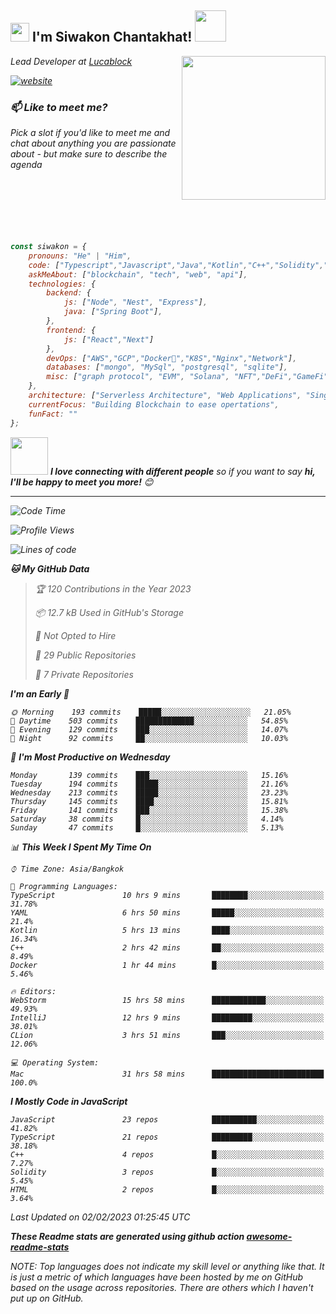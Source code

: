 <h2><img src="https://emojis.slackmojis.com/emojis/images/1531849430/4246/blob-sunglasses.gif?1531849430" width="30"/> I'm Siwakon Chantakhat! <img src="https://media.giphy.com/media/12oufCB0MyZ1Go/giphy.gif" width="50"></h2>
<img align='right' src="https://media.giphy.com/media/M9gbBd9nbDrOTu1Mqx/giphy.gif" width="230">
<p><em>Lead Developer at <a href="https://www.lucablock.io/">Lucablock

[![website](https://img.shields.io/badge/Website-46a2f1.svg?&style=flat-square&logo=Google-Chrome&logoColor=white&link=https://anmolsingh.me/)](https://siwakon.dev)


### 📫 Like to meet me?

Pick a slot if you'd like to meet me and chat about anything you are passionate about - but make sure to describe the agenda
<br />
<br />
<br />
<br />
<br />
<br />
<br />
```javascript
const siwakon = {
    pronouns: "He" | "Him",
    code: ["Typescript","Javascript","Java","Kotlin","C++","Solidity","Python","SQL"],
    askMeAbout: ["blockchain", "tech", "web", "api"],
    technologies: {
        backend: {
            js: ["Node", "Nest", "Express"],
            java: ["Spring Boot"],
        },
        frontend: {
            js: ["React","Next"]
        },
        devOps: ["AWS","GCP","Docker🐳","K8S","Nginx","Network"],
        databases: ["mongo", "MySql", "postgresql", "sqlite"],
        misc: ["graph protocol", "EVM", "Solana", "NFT","DeFi","GameFi"]
    },
    architecture: ["Serverless Architecture", "Web Applications", "Single Page Applications", "Backend Development"],
    currentFocus: "Building Blockchain to ease opertations",
    funFact: ""
};
```

<img src="https://media.giphy.com/media/LnQjpWaON8nhr21vNW/giphy.gif" width="60"> <em><b>I love connecting with different people</b> so if you want to say <b>hi, I'll be happy to meet you more!</b> 😊</em>

---
<!--START_SECTION:waka-->
![Code Time](http://img.shields.io/badge/Code%20Time-1%2C008%20hrs%2021%20mins-blue)

![Profile Views](http://img.shields.io/badge/Profile%20Views-1-blue)

![Lines of code](https://img.shields.io/badge/From%20Hello%20World%20I%27ve%20Written--4%20Million%20lines%20of%20code-blue)

**🐱 My GitHub Data** 

> 🏆 120 Contributions in the Year 2023
 > 
> 📦 12.7 kB Used in GitHub's Storage 
 > 
> 🚫 Not Opted to Hire
 > 
> 📜 29 Public Repositories 
 > 
> 🔑 7 Private Repositories  
 > 
**I'm an Early 🐤** 

```text
🌞 Morning    193 commits    █████░░░░░░░░░░░░░░░░░░░░   21.05% 
🌆 Daytime    503 commits    █████████████░░░░░░░░░░░░   54.85% 
🌃 Evening    129 commits    ███░░░░░░░░░░░░░░░░░░░░░░   14.07% 
🌙 Night      92 commits     ██░░░░░░░░░░░░░░░░░░░░░░░   10.03%

```
📅 **I'm Most Productive on Wednesday** 

```text
Monday       139 commits    ███░░░░░░░░░░░░░░░░░░░░░░   15.16% 
Tuesday      194 commits    █████░░░░░░░░░░░░░░░░░░░░   21.16% 
Wednesday    213 commits    █████░░░░░░░░░░░░░░░░░░░░   23.23% 
Thursday     145 commits    ████░░░░░░░░░░░░░░░░░░░░░   15.81% 
Friday       141 commits    ███░░░░░░░░░░░░░░░░░░░░░░   15.38% 
Saturday     38 commits     █░░░░░░░░░░░░░░░░░░░░░░░░   4.14% 
Sunday       47 commits     █░░░░░░░░░░░░░░░░░░░░░░░░   5.13%

```


📊 **This Week I Spent My Time On** 

```text
⌚︎ Time Zone: Asia/Bangkok

💬 Programming Languages: 
TypeScript               10 hrs 9 mins       ████████░░░░░░░░░░░░░░░░░   31.78% 
YAML                     6 hrs 50 mins       █████░░░░░░░░░░░░░░░░░░░░   21.4% 
Kotlin                   5 hrs 13 mins       ████░░░░░░░░░░░░░░░░░░░░░   16.34% 
C++                      2 hrs 42 mins       ██░░░░░░░░░░░░░░░░░░░░░░░   8.49% 
Docker                   1 hr 44 mins        █░░░░░░░░░░░░░░░░░░░░░░░░   5.46%

🔥 Editors: 
WebStorm                 15 hrs 58 mins      ████████████░░░░░░░░░░░░░   49.93% 
IntelliJ                 12 hrs 9 mins       █████████░░░░░░░░░░░░░░░░   38.01% 
CLion                    3 hrs 51 mins       ███░░░░░░░░░░░░░░░░░░░░░░   12.06%

💻 Operating System: 
Mac                      31 hrs 58 mins      █████████████████████████   100.0%

```

**I Mostly Code in JavaScript** 

```text
JavaScript               23 repos            ██████████░░░░░░░░░░░░░░░   41.82% 
TypeScript               21 repos            █████████░░░░░░░░░░░░░░░░   38.18% 
C++                      4 repos             █░░░░░░░░░░░░░░░░░░░░░░░░   7.27% 
Solidity                 3 repos             █░░░░░░░░░░░░░░░░░░░░░░░░   5.45% 
HTML                     2 repos             █░░░░░░░░░░░░░░░░░░░░░░░░   3.64%

```



 Last Updated on 02/02/2023 01:25:45 UTC
<!--END_SECTION:waka-->

**These Readme stats are generated using github action [awesome-readme-stats](https://github.com/anmol098/waka-readme-stats)**

NOTE: Top languages does not indicate my skill level or anything like that. It is just a metric of which languages have been hosted by me on GitHub based on the usage across repositories. There are others which I haven't put up on GitHub.
<!--stackedit_data:
eyJoaXN0b3J5IjpbMTI2NjU1ODI4OCwtMTU1MDQ0NTAwOSwtMT
YyMTcyNTA5XX0=
-->
